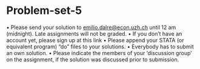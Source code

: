 # Problem-set-5

• Please send your solution to emilio.dalre@econ.uzh.ch until 12 am (midnight). Late assignments
will not be graded.
• If you don’t have an account yet, please sign up at this link
• Please append your STATA (or equivalent program) “do” files to your solutions.
• Everybody has to submit an own solution.
• Please indicate the members of your ‘discussion group’ on the assignment, if the solution was discussed prior to submission.
